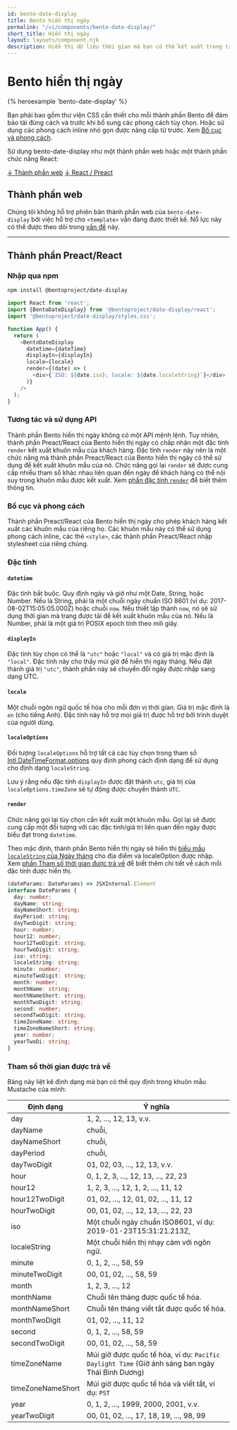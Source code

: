 ```yaml
---
id: bento-date-display
title: Bento hiển thị ngày
permalink: "/vi/components/bento-date-display/"
short_title: Hiển thị ngày
layout: layouts/component.njk
description: Hiển thị dữ liệu thời gian mà bạn có thể kết xuất trong trang của mình.
---
```


# Bento hiển thị ngày

{% heroexample 'bento-date-display' %}

Bạn phải bao gồm thư viện CSS cần thiết cho mỗi thành phần Bento để đảm bảo tải đúng cách và trước khi bổ sung các phong cách tùy chọn. Hoặc sử dụng các phong cách inline nhỏ gọn được nâng cấp từ trước. Xem [Bố cục và phong cách](#attributes).

<div class="bd-usage bd-card bd-card--light-sea-green">   <p>Sử dụng bento-date-display như một thành phần web hoặc một thành phần chức năng React:</p>   <a class="bd-button" href="#web-component">↓ Thành phần web</a>   <a class="bd-button" href="#preact%2Freact-component">↓ React / Preact</a>
</div>

## Thành phần web

Chúng tôi không hỗ trợ phiên bản thành phần web của `bento-date-display` bởi việc hỗ trợ cho `<template>` vẫn đang được thiết kế. Nỗ lực này có thể được theo dõi trong [vấn đề](https://go.amp.dev/issue/36619) này.

<!--
An older version of this file contains the removed section, though it's incorrect:

https://github.com/ampproject/amphtml/blob/422d171e87571c4d125a2bf956e78e92444c10e8/extensions/amp-date-display/1.0/README.md
-->

---

## Thành phần Preact/React

### Nhập qua npm

```bash
npm install @bentoproject/date-display
```

```javascript
import React from 'react';
import {BentoDateDisplay} from '@bentoproject/date-display/react';
import '@bentoproject/date-display/styles.css';

function App() {
  return (
    <BentoDateDisplay
      datetime={dateTime}
      displayIn={displayIn}
      locale={locale}
      render={(date) => (
        <div>{`ISO: ${date.iso}; locale: ${date.localeString}`}</div>
      )}
    />
  );
}
```

### Tương tác và sử dụng API

Thành phần Bento hiển thị ngày không có một API mệnh lệnh. Tuy nhiên, thành phần Preact/React của Bento hiển thị ngày có chấp nhận một đặc tính `render` kết xuất khuôn mẫu của khách hàng. Đặc tính `render` này nên là một chức năng mà thành phần Preact/React của Bento hiển thị ngày có thể sử dụng để kết xuất khuôn mẫu của nó. Chức năng gọi lại `render` sẽ được cung cấp nhiều tham số khác nhau liên quan đến ngày để khách hàng có thể nội suy trong khuôn mẫu được kết xuất. Xem <a href="#render" data-md-type="link">phần đặc tính `render`</a> để biết thêm thông tin.

### Bố cục và phong cách

Thành phần Preact/React của Bento hiển thị ngày cho phép khách hàng kết xuất các khuôn mẫu của riêng họ. Các khuôn mẫu này có thể sử dụng phong cách inline, các thẻ `<style>`, các thành phần Preact/React nhập stylesheet của riêng chúng.

### Đặc tính

#### `datetime`

Đặc tính bắt buộc. Quy định ngày và giờ như một Date, String, hoặc Number. Nếu là String, phải là một chuỗi ngày chuẩn ISO 8601 (ví dụ: 2017-08-02T15:05:05.000Z) hoặc chuỗi `now`. Nếu thiết lập thành `now`, nó sẽ sử dụng thời gian mà trang được tải để kết xuất khuôn mẫu của nó. Nếu là Number, phải là một giá trị POSIX epoch tính theo mili giây.

#### `displayIn`

Đặc tính tùy chọn có thể là `"utc"` hoặc `"local"` và có giá trị mặc định là `"local"`. Đặc tính này cho thấy múi giờ để hiển thị ngày tháng. Nếu đặt thành giá trị `"utc"`, thành phần này sẽ chuyển đổi ngày được nhập sang dạng UTC.

#### `locale`

Một chuỗi ngôn ngữ quốc tế hóa cho mỗi đơn vị thời gian. Giá trị mặc định là `en` (cho tiếng Anh). Đặc tính này hỗ trợ mọi giá trị được hỗ trợ bởi trình duyệt của người dùng.

#### `localeOptions`

Đối tượng `localeOptions` hỗ trợ tất cả các tùy chọn trong tham số [Intl.DateTimeFormat.options](https://developer.mozilla.org/en-US/docs/Web/JavaScript/Reference/Global_Objects/Intl/DateTimeFormat/DateTimeFormat#parameters) quy định phong cách định dạng để sử dụng cho định dạng `localeString`.

Lưu ý rằng nếu đặc tính `displayIn` được đặt thành `utc`, giá trị của `localeOptions.timeZone` sẽ tự động được chuyển thành `UTC`.

#### `render`

Chức năng gọi lại tùy chọn cần kết xuất một khuôn mẫu. Gọi lại sẽ được cung cấp một đối tượng với các đặc tính/giá trị liên quan đến ngày được biểu đạt trong `datetime`.

Theo mặc định, thành phần Bento hiển thị ngày sẽ hiển thị [biểu mẫu `localeString` của Ngày tháng](https://developer.mozilla.org/en-US/docs/Web/JavaScript/Reference/Global_Objects/Date/toLocaleString) cho địa điểm và localeOption được nhập. Xem [phần Tham số thời gian được trả về](#returned-time-parameters) để biết thêm chi tiết về cách mỗi đặc tính được hiển thị.

```typescript
(dateParams: DateParams) => JSXInternal.Element
interface DateParams {
  day: number;
  dayName: string;
  dayNameShort: string;
  dayPeriod: string;
  dayTwoDigit: string;
  hour: number;
  hour12: number;
  hour12TwoDigit: string;
  hourTwoDigit: string;
  iso: string;
  localeString: string;
  minute: number;
  minuteTwoDigit: string;
  month: number;
  monthName: string;
  monthNameShort: string;
  monthTwoDigit: string;
  second: number;
  secondTwoDigit: string;
  timeZoneName: string;
  timeZoneNameShort: string;
  year: number;
  yearTwoDi: string;
}
```

### Tham số thời gian được trả về

Bảng này liệt kê định dạng mà bạn có thể quy định trong khuôn mẫu Mustache của mình:

Định dạng | Ý nghĩa
--- | ---
day | 1, 2, ..., 12, 13, v.v.
dayName | chuỗi,
dayNameShort | chuỗi,
dayPeriod | chuỗi,
dayTwoDigit | 01, 02, 03, ..., 12, 13, v.v.
hour | 0, 1, 2, 3, ..., 12, 13, ..., 22, 23
hour12 | 1, 2, 3, ..., 12, 1, 2, ..., 11, 12
hour12TwoDigit | 01, 02, ..., 12, 01, 02, ..., 11, 12
hourTwoDigit | 00, 01, 02, ..., 12, 13, ..., 22, 23
iso | Một chuỗi ngày chuẩn ISO8601, ví dụ: 2019-01-23T15:31:21.213Z,
localeString | Một chuỗi hiển thị nhạy cảm với ngôn ngữ.
minute | 0, 1, 2, ..., 58, 59
minuteTwoDigit | 00, 01, 02, ..., 58, 59
month | 1, 2, 3, ..., 12
monthName | Chuỗi tên tháng được quốc tế hóa.
monthNameShort | Chuỗi tên tháng viết tắt được quốc tế hóa.
monthTwoDigit | 01, 02, ..., 11, 12
second | 0, 1, 2, ..., 58, 59
secondTwoDigit | 00, 01, 02, ..., 58, 59
timeZoneName | Múi giờ được quốc tế hóa, ví dụ: `Pacific Daylight Time` (Giờ ánh sáng ban ngày Thái Bình Dương)
timeZoneNameShort | Múi giờ được quốc tế hóa và viết tắt, ví dụ: `PST`
year | 0, 1, 2, ..., 1999, 2000, 2001, v.v.
yearTwoDigit | 00, 01, 02, ..., 17, 18, 19, ..., 98, 99

